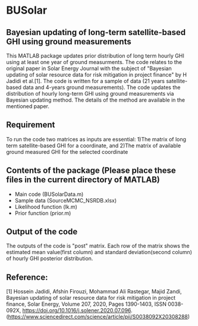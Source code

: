 # BUSolar 
## Bayesian updating of long-term satellite-based GHI using ground measurements
This MATLAB package updates prior distribution of long term hourly GHI using at least one year of ground measurments. The code relates to the original paper in Solar Energy Journal with the subject of "Bayesian updating of solar resource data for risk mitigation in project finance" by H Jadidi et al.[1].
The code is written for a sample of data (21 years satellite-based data and 4-years ground measurements). The code updates the distribution of hourly long-term GHI using ground measurements via Bayesian updating method. The details of the method are available in the mentioned paper. 
## Requirement
To run the code two matrices as inputs are essential: 1)The matrix of long term satellite-based GHI for a coordinate, and 2)The matrix of available ground measured GHI for the selected coordinate  
## Contents of the package (Please place these files in the current directory of MATLAB)
- Main code (BUSolarData.m)
- Sample data (SourceMCMC_NSRDB.xlsx)
- Likelihood function (lk.m) 
- Prior function (prior.m)
## Output of the code
The outputs of the code is "post" matrix. Each row of the matrix shows the estimated mean value(first column) and standard deviation(second column) of hourly GHI posterior distribution.

## Reference:
[1] Hossein Jadidi, Afshin Firouzi, Mohammad Ali Rastegar, Majid Zandi,
Bayesian updating of solar resource data for risk mitigation in project finance,
Solar Energy,
Volume 207,
2020,
Pages 1390-1403,
ISSN 0038-092X,
https://doi.org/10.1016/j.solener.2020.07.096.
(https://www.sciencedirect.com/science/article/pii/S0038092X20308288)
